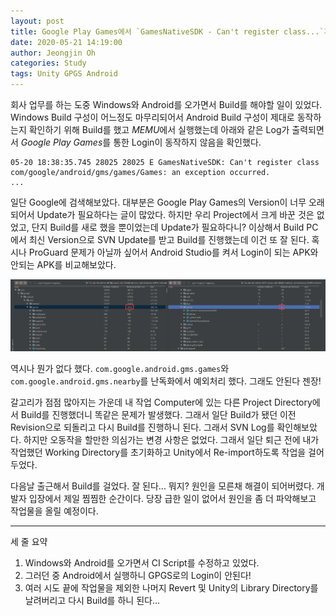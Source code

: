 ```yaml
---
layout: post
title: Google Play Games에서 `GamesNativeSDK - Can't register class...`가 Log에 나왔을 경우
date: 2020-05-21 14:19:00
author: Jeongjin Oh
categories: Study
tags: Unity GPGS Android
---
```


회사 업무를 하는 도중 Windows와 Android를 오가면서 Build를 해야할 일이 있었다. Windows Build 구성이 어느정도 마무리되어서 Android Build 구성이 제대로 동작하는지 확인하기 위해 Build를 했고 *MEMU*에서 실행했는데 아래와 같은 Log가 출력되면서 *Google Play Games*를 통한 Login이 동작하지 않음을 확인했다.

```log
05-20 18:38:35.745 28025 28025 E GamesNativeSDK: Can't register class com/google/android/gms/games/Games: an exception occurred.
...
```

일단 Google에 검색해보았다. 대부분은 Google Play Games의 Version이 너무 오래되어서 Update가 필요하다는 글이 많았다. 하지만 우리 Project에서 크게 바꾼 것은 없었고, 단지 Build를 새로 했을 뿐이었는데 Update가 필요하다니? 이상해서 Build PC에서 최신 Version으로 SVN Update를 받고 Build를 진행했는데 이건 또 잘 된다. 혹시나 ProGuard 문제가 아닐까 싶어서 Android Studio를 켜서 Login이 되는 APK와 안되는 APK를 비교해보았다.

![Android Studio](/images/2020-5-21-GamesNativeSDK-Cant-Register-Class/1.png)

역시나 뭔가 없다 했다. `com.google.android.gms.games`와 `com.google.android.gms.nearby`를 난독화에서 예외처리 했다. 그래도 안된다 젠장!

갈고리가 점점 많아지는 가운데 내 작업 Computer에 있는 다른 Project Directory에서 Build를 진행했더니 똑같은 문제가 발생했다. 그래서 일단 Build가 됐던 이전 Revision으로 되돌리고 다시 Build를 진행하니 된다. 그래서 SVN Log를 확인해보았다. 하지만 오동작을 할만한 의심가는 변경 사항은 없었다. 그래서 일단 퇴근 전에 내가 작업했던 Working Directory를 초기화하고 Unity에서 Re-import하도록 작업을 걸어두었다.

다음날 출근해서 Build를 걸었다. 잘 된다... 뭐지? 원인을 모른채 해결이 되어버렸다. 개발자 입장에서 제일 찜찜한 순간이다. 당장 급한 일이 없어서 원인을 좀 더 파악해보고 작업물을 올릴 예정이다.

---

세 줄 요약

1. Windows와 Android를 오가면서 CI Script를 수정하고 있었다.
2. 그러던 중 Android에서 실행하니 GPGS로의 Login이 안된다!
3. 여러 시도 끝에 작업물을 제외한 나머지 Revert 및 Unity의 Library Directory를 날려버리고 다시 Build를 하니 된다...
